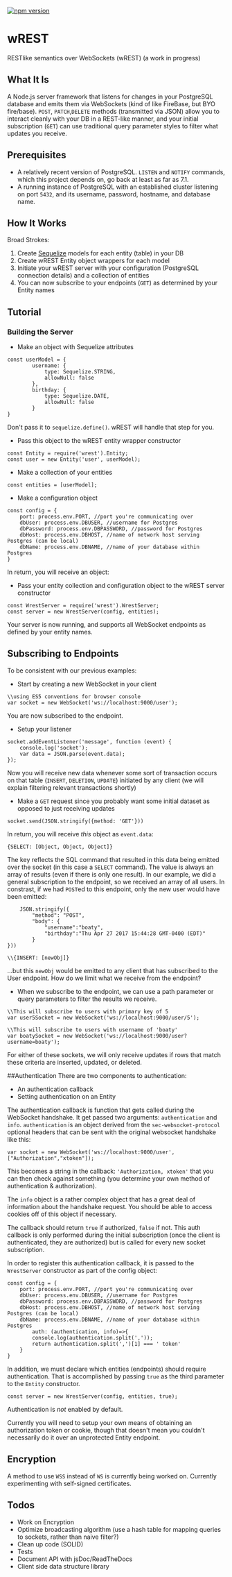 [![npm version](https://badge.fury.io/js/wrest.svg)](https://badge.fury.io/js/wrest)
# wREST
RESTlike semantics over WebSockets (wREST)
(a work in progress)

## What It Is
A Node.js server framework that listens for changes in your PostgreSQL database and emits them via WebSockets (kind of like FireBase, but BYO fire/base). `POST`, `PATCH`,`DELETE` methods (transmitted via JSON) allow you to interact cleanly with your DB in a REST-like manner, and your initial subscription (`GET`) can use traditional query parameter styles to filter what updates you receive.

## Prerequisites
* A relatively recent version of PostgreSQL. `LISTEN` and `NOTIFY` commands, which this project depends on, go back at least as far as 7.1.
* A running instance of PostgreSQL with an established cluster listening on port `5432`, and its username, password, hostname, and database name.

## How It Works
Broad Strokes:
1. Create [Sequelize](http://docs.sequelizejs.com/en/v3/) models for each entity (table) in your DB
2. Create wREST Entity object wrappers for each model
3. Initiate your wREST server with your configuration (PostgreSQL connection details) and a collection of entities
4. You can now subscribe to your endpoints (`GET`) as determined by your Entity names

## Tutorial
### Building the Server
* Make an object with Sequelize attributes
```
const userModel = {
        username: {
	        type: Sequelize.STRING,
	        allowNull: false
        },
        birthday: {
	        type: Sequelize.DATE,
	        allowNull: false
	    }
}
```

Don't pass it to `sequelize.define()`. wREST will handle that step for you.

* Pass this object to the wREST entity wrapper constructor
```
const Entity = require('wrest').Entity;
const user = new Entity('user', userModel);
```
* Make a collection of your entities
```
const entities = [userModel];
```

* Make a configuration object
```
const config = {
    port: process.env.PORT, //port you're communicating over
    dbUser: process.env.DBUSER, //username for Postgres
    dbPassword: process.env.DBPASSWORD, //password for Postgres
    dbHost: process.env.DBHOST, //name of network host serving Postgres (can be local)
    dbName: process.env.DBNAME, //name of your database within Postgres
}
```
In return, you will receive an object:
* Pass your entity collection and configuration object to the wREST server constructor
```
const WrestServer = require('wrest').WrestServer;
const server = new WrestServer(config, entities);
```

Your server is now running, and supports all WebSocket endpoints as defined by your entity names.

## Subscribing to Endpoints
To be consistent with our previous examples:
* Start by creating a new WebSocket in your client
```
\\using ES5 conventions for browser console
var socket = new WebSocket('ws://localhost:9000/user');
```
You are now subscribed to the endpoint.

* Setup your listener
```
socket.addEventListener('message', function (event) {
    console.log('socket');
    var data = JSON.parse(event.data);
});
```
Now you will receive new data whenever some sort of transaction occurs on that table (`INSERT`, `DELETION`, `UPDATE`) initiated by any client (we will explain filtering relevant transactions shortly)
* Make a `GET` request since you probably want some initial dataset as opposed to just receiving updates
```
socket.send(JSON.stringify({method: 'GET'}))
```
In return, you will receive _this_ object as `event.data`:
```
{SELECT: [Object, Object, Object]}
```
The key reflects the SQL command that resulted in this data being emitted over the socket (in this case a `SELECT` command). The value is always an array of results (even if there is only one result). In our example, we did a general subscription to the endpoint, so we received an array of all users. In constrast, if we had `POST`ed to this endpoint, only the new user would have been emitted:

```socket.send(
    JSON.stringify({
        "method": "POST",
        "body": {
            "username":"boaty",
            "birthday":"Thu Apr 27 2017 15:44:28 GMT-0400 (EDT)"
        }
}))

\\{INSERT: [newObj]}
```
...but this `newObj` would be emitted to any client that has subscribed to the User endpoint. How do we limit what we receive from the endpoint?

* When we subscribe to the endpoint, we can use a path parameter or query parameters to filter the results we receive.

```
\\This will subscribe to users with primary key of 5
var user5Socket = new WebSocket('ws://localhost:9000/user/5');

\\This will subscribe to users with username of 'boaty'
var boatySocket = new WebSocket('ws://localhost:9000/user?username=boaty');
```
For either of these sockets, we will only receive updates if rows that match these criteria are inserted, updated, or deleted.

##Authentication
There are two components to authentication:

* An authentication callback
* Setting authentication on an Entity

The authentication callback is function that gets called during the WebSocket handshake. It get passed two arguments: `authentication` and `info`.
`authentication` is an object derived from the `sec-websocket-protocol` optional headers that can be sent with the original websocket handshake like this:
```
var socket = new WebSocket('ws://localhost:9000/user', ["Authorization","xtoken"]);
```
This becomes a string in the callback:
`'Authorization, xtoken'`
that you can then check against something (you determine your own method of authentication & authorization).

The `info` object is a rather complex object that has a great deal of information about the handshake request. You should be able to access cookies off of this object if necessary.

The callback should return `true` if authorized, `false` if not. This auth callback is only performed during the initial subscription (once the client is authenticated, they are authorized) but is called for every new socket subscription.

In order to register this authentication callback, it is passed to the `WrestServer` constructor as part of the config object:
```
const config = {
    port: process.env.PORT, //port you're communicating over
    dbUser: process.env.DBUSER, //username for Postgres
    dbPassword: process.env.DBPASSWORD, //password for Postgres
    dbHost: process.env.DBHOST, //name of network host serving Postgres (can be local)
    dbName: process.env.DBNAME, //name of your database within Postgres
        auth: (authentication, info)=>{
        console.log(authentication.split(','));
        return authentication.split(',')[1] === ' token'
    }
}
```

In addition, we must declare which entities (endpoints) should require authentication. That is accomplished by passing `true` as the third parameter to the `Entity` constructor.
```
const server = new WrestServer(config, entities, true);
```
Authentication is _not_ enabled by default.

Currently you will need to setup your own means of obtaining an authorization token or cookie, though that doesn't mean you couldn't necessarily do it over an unprotected Entity endpoint.

## Encryption
A method to use `WSS` instead of `WS` is currently being worked on. Currently experimenting with self-signed certificates.

## Todos
* Work on Encryption
* Optimize broadcasting algorithm (use a hash table for mapping queries to sockets, rather than naive filter?)
* Clean up code (SOLID)
* Tests
* Document API with jsDoc/ReadTheDocs
* Client side data structure library
